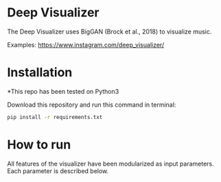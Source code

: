 # Deep Visualizer
The Deep Visualizer uses BigGAN (Brock et al., 2018) to visualize music.

Examples: https://www.instagram.com/deep_visualizer/

# Installation

*This repo has been tested on Python3

Download this repository and run this command in terminal:

```bash
pip install -r requirements.txt
```

# How to run

All features of the visualizer have been modularized as input parameters. Each parameter is described below.

